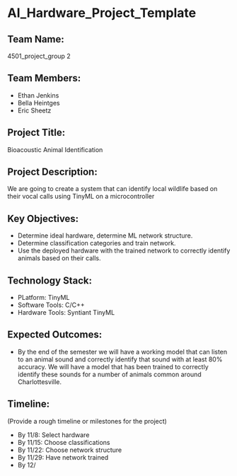 # AI_Hardware_Project_Template

## Team Name: 
4501_project_group 2

## Team Members:
- Ethan Jenkins
- Bella Heintges
- Eric Sheetz

## Project Title:
Bioacoustic Animal Identification

## Project Description:
We are going to create a system that can identify local wildlife based on their vocal calls using TinyML on a microcontroller


## Key Objectives:
- Determine ideal hardware, determine ML network structure. 
- Determine classification categories and train network. 
- Use the deployed hardware with the trained network to correctly identify animals based on their calls. 

## Technology Stack:
- PLatform: TinyML 
- Software Tools: C/C++
- Hardware Tools: Syntiant TinyML

## Expected Outcomes:
- By the end of the semester we will have a working model that can listen to an animal sound and correctly identify that sound with at least 80% accuracy. We will have a model that has been trained to correctly identify these sounds for a number of animals common around Charlottesville. 

## Timeline:
(Provide a rough timeline or milestones for the project)
 - By 11/8: Select hardware
 - By 11/15: Choose classifications
 - By 11/22: Choose network structure
 - By 11/29: Have network trained
 - By 12/
